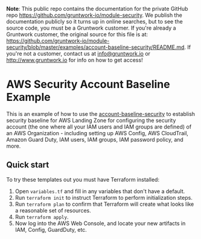 **Note**: This public repo contains the documentation for the private GitHub repo <https://github.com/gruntwork-io/module-security>.
We publish the documentation publicly so it turns up in online searches, but to see the source code, you must be a Gruntwork customer.
If you're already a Gruntwork customer, the original source for this file is at: <https://github.com/gruntwork-io/module-security/blob/master/examples/account-baseline-security/README.md>.
If you're not a customer, contact us at <info@gruntwork.io> or <http://www.gruntwork.io> for info on how to get access!

# AWS Security Account Baseline Example

This is an example of how to use the [account-baseline-security](/modules/account-baseline-security) to establish security baseline 
for AWS Landing Zone for configuring the security account (the one where all your IAM users and IAM groups are defined) of an AWS Organization - including setting up AWS Config, AWS CloudTrail, 
Amazon Guard Duty, IAM users, IAM groups, IAM password policy, and more.

## Quick start

To try these templates out you must have Terraform installed:

1. Open `variables.tf` and fill in any variables that don't have a default.
1. Run `terraform init` to instruct Terraform to perform initialization steps.
1. Run `terraform plan` to confirm that Terraform will create what looks like a reasonable set of resources.
1. Run `terraform apply`.
1. Now log into the AWS Web Console, and locate your new artifacts in IAM, Config, GuardDuty, etc.
